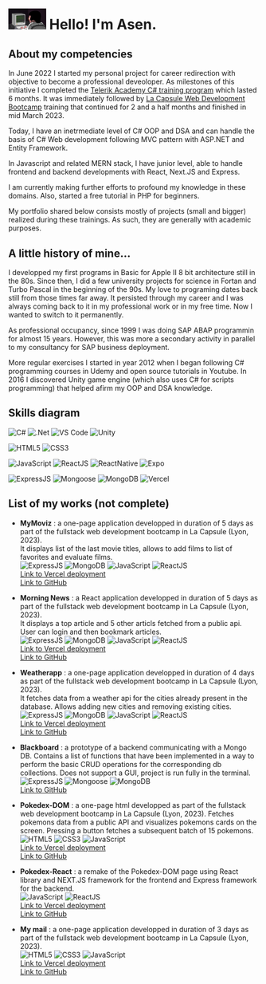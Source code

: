 # <img src="giphy.gif" width="15%"> Hello! I'm Asen.

## About my competencies
In June 2022 I started my personal project for career redirection with objective to become a professional deveoloper. As milestones of this initiative I completed the [Telerik Academy C# training program](https://www.telerikacademy.com/alpha/csharp) which lasted 6 months. It was immediately followed by [La Capsule Web Development Bootcamp](https://www.lacapsule.academy/formation-developpeur-web/full-time) training that continued for 2 and a half months and finished in mid March 2023.

Today, I have an inetrmediate level of C# OOP and DSA and can handle the basis of C# Web development following MVC pattern with ASP.NET and Entity Framework.

In Javascript and related MERN stack, I have junior level, able to handle frontend and backend developments with React, Next.JS and Express.

I am currently making further efforts to profound my knowledge in these domains. Also, started a free tutorial in PHP for beginners.

My portfolio shared below consists mostly of projects (small and bigger) realized during these trainings. As such, they are generally with academic purposes.

## A little history of mine...
I developped my first programs in Basic for Apple II 8 bit architecture still in the 80s. Since then, I did a few university projects for science in Fortan and Turbo Pascal in the beginning of the 90s. My love to programing dates back still from those times far away. It persisted through my career and I was always coming back to it in my professional work or in my free time. Now I wanted to switch to it permanently.

As professional occupancy, since 1999 I was doing SAP ABAP programmin for almost 15 years. However, this was more a secondary activity in parallel to my consultancy for SAP business deployment.

More regular exercises I started in year 2012 when I began following C# programming courses in Udemy and open source tutorials in Youtube. In 2016 I discovered Unity game engine (which also uses C# for scripts programming) that helped afirm my OOP and DSA knowledge.
<br />

## Skills diagram<br />
![C#](https://img.shields.io/badge/c%23-%23239120.svg?style=for-the-badge&logo=c-sharp&logoColor=white)
![.Net](https://img.shields.io/badge/.NET-5C2D91?style=for-the-badge&logo=.net&logoColor=white)
![VS Code](https://img.shields.io/badge/visual_studio_code-%23007ACC.svg?style=for-the-badge&logo=visual-studio-code&logoColor=white)
![Unity](https://img.shields.io/badge/unity-%23000000.svg?style=for-the-badge&logo=unity&logoColor=white)

![HTML5](https://img.shields.io/badge/HTML5-E34F26?style=for-the-badge&logo=html5&logoColor=white)
![CSS3](https://img.shields.io/badge/CSS3-1572B6?style=for-the-badge&logo=css3&logoColor=white)

![JavaScript](https://img.shields.io/badge/javascript-%23F7DF1E.svg?style=for-the-badge&logo=javascript&logoColor=black)
![ReactJS](https://img.shields.io/badge/react-%2300b0c4.svg?style=for-the-badge&logo=react&logoColor=white)
![ReactNative](https://img.shields.io/badge/React_Native-20232A?style=for-the-badge&logo=react&logoColor=61DAFB)
![Expo](https://img.shields.io/badge/expo-1C1E24?style=for-the-badge&logo=expo&logoColor=#D04A37)


![ExpressJS](https://img.shields.io/badge/Express.js-404D59?style=for-the-badge)
![Mongoose](https://img.shields.io/badge/mongoose-810000?style=for-the-badge&logo=mongoose&logoColor=blue)
![MongoDB](https://img.shields.io/badge/MongoDB-4EA94B?style=for-the-badge&logo=mongodb&logoColor=white)
![Vercel](https://img.shields.io/badge/Vercel-000000?style=for-the-badge&logo=vercel&logoColor=white)
<br />

## List of my works (not complete)

- <b>MyMoviz</b> : a one-page application developped in duration of 5 days as part of the fullstack web development bootcamp in La Capsule (Lyon, 2023). <br />It displays list of the last movie titles,  allows to add films to list of favorites and evaluate films.<br />
![ExpressJS](https://img.shields.io/badge/Express.js-404D59?style=for-the-badge)
![MongoDB](https://img.shields.io/badge/MongoDB-4EA94B?style=for-the-badge&logo=mongodb&logoColor=white)
![JavaScript](https://img.shields.io/badge/javascript-%23F7DF1E.svg?style=for-the-badge&logo=javascript&logoColor=black)
![ReactJS](https://img.shields.io/badge/react-%2300b0c4.svg?style=for-the-badge&logo=react&logoColor=white)<br />
[Link to Vercel deployment](https://my-moviz-frontend-seven.vercel.app/)<br />
[Link to GitHub](https://github.com/asseniliev/MyMoviz-frontend)

- <b>Morning News</b> : a React application developped in duration of 5 days as part of the fullstack web development bootcamp in La Capsule (Lyon, 2023). <br /> It displays a top article and 5 other articls fetched from a public api. User can login and then bookmark articles.<br />
![ExpressJS](https://img.shields.io/badge/Express.js-404D59?style=for-the-badge)
![MongoDB](https://img.shields.io/badge/MongoDB-4EA94B?style=for-the-badge&logo=mongodb&logoColor=white)
![JavaScript](https://img.shields.io/badge/javascript-%23F7DF1E.svg?style=for-the-badge&logo=javascript&logoColor=black)
![ReactJS](https://img.shields.io/badge/react-%2300b0c4.svg?style=for-the-badge&logo=react&logoColor=white)<br />
[Link to Vercel deployment](https://morning-news-frontend-ten.vercel.app/)<br />
[Link to GitHub](https://github.com/asseniliev/MorningNews-frontend)

- <b>Weatherapp</b> : a one-page application developped in duration of 4 days as part of the fullstack web development bootcamp in La Capsule (Lyon, 2023). <br />
It fetches data from a weather api for the cities already present in the database. Allows adding new cities and removing existing cities.<br />
![ExpressJS](https://img.shields.io/badge/Express.js-404D59?style=for-the-badge)
![MongoDB](https://img.shields.io/badge/MongoDB-4EA94B?style=for-the-badge&logo=mongodb&logoColor=white)
![JavaScript](https://img.shields.io/badge/javascript-%23F7DF1E.svg?style=for-the-badge&logo=javascript&logoColor=black)
![ReactJS](https://img.shields.io/badge/react-%2300b0c4.svg?style=for-the-badge&logo=react&logoColor=white)<br />
[Link to Vercel deployment](https://weatherapp-frontend-iota.vercel.app/)<br />
[Link to GitHub](https://github.com/asseniliev/Weatherapp-frontend)

- <b>Blackboard</b> : a prototype of a backend communicating with a Mongo DB. Contains a list of functions that have been implemented in a way to perform the basic CRUD operations for the corresponding db collections.
Does not support a GUI, project is run fully in the terminal.<br />
![ExpressJS](https://img.shields.io/badge/Express.js-404D59?style=for-the-badge)
![Mongoose](https://img.shields.io/badge/mongoose-810000?style=for-the-badge&logo=mongoose&logoColor=blue)
![MongoDB](https://img.shields.io/badge/MongoDB-4EA94B?style=for-the-badge&logo=mongodb&logoColor=white)<br />
[Link to GitHub](https://github.com/asseniliev/Blackboard/blob/main/app.js)

- <b>Pokedex-DOM</b> : a one-page html developped as part of the fullstack web development bootcamp in La Capsule (Lyon, 2023). 
Fetches pokemons data from a public API and visualizes pokemons cards on the screen. Pressing a button fetches a subsequent batch of 15 pokemons. <br />
![HTML5](https://img.shields.io/badge/HTML5-E34F26?style=for-the-badge&logo=html5&logoColor=white)
![CSS3](https://img.shields.io/badge/CSS3-1572B6?style=for-the-badge&logo=css3&logoColor=white)
![JavaScript](https://img.shields.io/badge/javascript-%23F7DF1E.svg?style=for-the-badge&logo=javascript&logoColor=black)<br />
[Link to Vercel deployment](https://pokedex-dom.vercel.app/)<br />
[Link to GitHub](https://github.com/asseniliev/Pokedex-DOM)<br />

- <b>Pokedex-React</b> : a remake of the Pokedex-DOM page using React library and NEXT.JS framework for the frontend and Express framework for the backend.<br />
![JavaScript](https://img.shields.io/badge/javascript-%23F7DF1E.svg?style=for-the-badge&logo=javascript&logoColor=black)
![ReactJS](https://img.shields.io/badge/react-%2300b0c4.svg?style=for-the-badge&logo=react&logoColor=white)<br />
[Link to Vercel deployment](https://pokedex-frontend-ten.vercel.app/)<br />
[Link to GitHub](https://github.com/asseniliev/Pokedex-frontend)

- <b>My mail</b> : a one-page application developped in duration of 3 days as part of the fullstack web development bootcamp in La Capsule (Lyon, 2023). <br />
![HTML5](https://img.shields.io/badge/HTML5-E34F26?style=for-the-badge&logo=html5&logoColor=white)
![CSS3](https://img.shields.io/badge/CSS3-1572B6?style=for-the-badge&logo=css3&logoColor=white)
![JavaScript](https://img.shields.io/badge/javascript-%23F7DF1E.svg?style=for-the-badge&logo=javascript&logoColor=black)<br />
[Link to Vercel deployment](https://my-mails-psi.vercel.app/)<br />
[Link to GitHub](https://github.com/asseniliev/My-Mails)<br />

<!--
Here are some ideas to get you started:

- 🔭 I’m currently working on ...
- 🌱 I’m currently learning ...
- 👯 I’m looking to collaborate on ...
- 🤔 I’m looking for help with ...
- 💬 Ask me about ...
- 📫 How to reach me: ...
- 😄 Pronouns: ...
- ⚡ Fun fact: ...
-->

